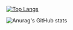 [![Top Langs](https://github-readme-stats.vercel.app/api/top-langs/?username=cchao123&layout=compact&hide=CSS,SHELL)](https://github.com/anuraghazra/github-readme-stats)

![Anurag's GitHub stats](https://github-readme-stats.vercel.app/api?username=cchao123&&hide=contribs,prs&bg_color=30,e96443,904e95&title_color=fff&text_color=fff)

